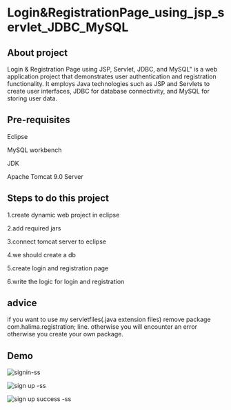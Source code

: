 # Login&RegistrationPage_using_jsp_servlet_JDBC_MySQL

## About project
Login & Registration Page using JSP, Servlet, JDBC, and MySQL" is a web application project that demonstrates user authentication and registration functionality. It employs Java technologies such as JSP and Servlets to create user interfaces, JDBC for database connectivity, and MySQL for storing user data.
## Pre-requisites
Eclipse

MySQL workbench

JDK

Apache Tomcat 9.0 Server

## Steps to do this project

1.create dynamic web project in eclipse

2.add required jars

3.connect tomcat server to eclipse

4.we should create a db

5.create login and registration page

6.write the logic for login and registration

## advice

if you want to use my servletfiles(.java extension files) remove package com.halima.registration; line. otherwise you will encounter an error otherwise you create your own package.

## Demo

![signin-ss](https://github.com/roshni33/Login_and_Registration_Page_Project/assets/111836105/c3522916-3758-4f13-95bb-09f6bcaa33db)

![sign up -ss](https://github.com/roshni33/Login_and_Registration_Page_Project/assets/111836105/53dd6b1b-1c6c-4221-8f2e-d6b1ed37307d)

![sign up success -ss](https://github.com/roshni33/Login_and_Registration_Page_Project/assets/111836105/2862aafe-2edf-4066-8f02-4785ba864b4e)
